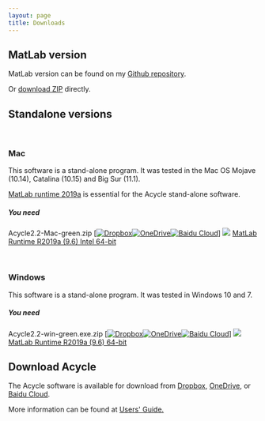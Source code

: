 ```yaml
---
layout: page
title: Downloads
--- 
```

<section id ="matlab">
        <h2>MatLab version</h2>
        <p> MatLab version can be found on my <a href ="https://github.com/mingsongli/acycle"> Github repository</a>.</p>
        <p> Or <a href ="https://github.com/mingsongli/acycle/archive/master.zip"> download ZIP</a> directly.</p>
        
</section>
<section id ="standalone">
        <h2>Standalone versions</h2>
        <br />
        <h3> Mac</h3>
        <p>This software is a stand-alone program. It was tested in the Mac OS Mojave (10.14), Catalina (10.15) and Big Sur (11.1).</p> <p><a href ="https://www.mathworks.com/products/compiler/matlab-runtime.html"> MatLab runtime 2019a</a> is essential for the Acycle stand-alone software.</p>
        <h5>You need</h5>
        <p>Acycle2.2-Mac-green.zip [<a href ="https://www.dropbox.com/sh/t53vjs539gmixnm/AAC0BqTR0U5xghKwuVc1Iwbma?dl=0"><img src="https://img.icons8.com/color/48/000000/dropbox.png" alt= "Dropbox" class="rounded"></a><a href ="https://1drv.ms/u/s!AuOnvtrY8aRzhG17NCoXG14eOVIS"><img src="https://img.icons8.com/color/48/000000/skydrive.png" alt= "OneDrive" class="rounded"></a><a href ="https://pan.baidu.com/s/14-xRzV_-BBrE6XfyR_71Nw"><img src="https://img.icons8.com/material/24/000000/baidu-cloud.png" alt= "Baidu Cloud" class="rounded"></a>] <img src="https://img.icons8.com/ultraviolet/40/000000/add-link.png"/> <a href ="https://ssd.mathworks.com/supportfiles/downloads/R2019a/Release/9/deployment_files/installer/complete/maci64/MATLAB_Runtime_R2019a_Update_9_maci64.dmg.zip"> MatLab Runtime R2019a (9.6) Intel 64-bit</a></p>
        <br />
        <h3> Windows</h3>
        <p>This software is a stand-alone program. It was tested in Windows 10 and 7.</p>
        <h5>You need</h5>
        <p>Acycle2.2-win-green.exe.zip [<a href ="https://www.dropbox.com/sh/t53vjs539gmixnm/AAC0BqTR0U5xghKwuVc1Iwbma?dl=0"><img src="https://img.icons8.com/color/48/000000/dropbox.png" alt= "Dropbox" class="rounded"></a><a href ="https://1drv.ms/u/s!AuOnvtrY8aRzhG17NCoXG14eOVIS"><img src="https://img.icons8.com/color/48/000000/skydrive.png" alt= "OneDrive" class="rounded"></a><a href ="https://pan.baidu.com/s/14-xRzV_-BBrE6XfyR_71Nw"><img src="https://img.icons8.com/material/24/000000/baidu-cloud.png" alt= "Baidu Cloud" class="rounded"></a>] <img src="https://img.icons8.com/ultraviolet/40/000000/add-link.png"/> <a href ="https://ssd.mathworks.com/supportfiles/downloads/R2019a/Release/9/deployment_files/installer/complete/win64/MATLAB_Runtime_R2019a_Update_9_win64.zip"> MatLab Runtime R2019a (9.6) 64-bit</a></p>
</section>
<section id ="download">
        <h2>Download Acycle</h2>
        <p>The Acycle software is available for download from <a href ="https://www.dropbox.com/sh/t53vjs539gmixnm/AAC0BqTR0U5xghKwuVc1Iwbma?dl=0"> Dropbox</a>, <a href ="https://1drv.ms/u/s!AuOnvtrY8aRzhG17NCoXG14eOVIS"> OneDrive</a>, or <a href ="https://pan.baidu.com/s/14-xRzV_-BBrE6XfyR_71Nw"> Baidu Cloud</a>. </p>
        <p></p>
        <p>More information can be found at <a href ="https://github.com/mingsongli/acycle/blob/master/doc/AC_Users_Guide.pdf"> Users' Guide.</a></p>
</section>

<section id ="3DParticleTracking">
</section>

<section id ="Micro-Manager">
	
</section>
